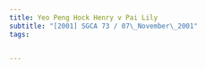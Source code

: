 ```yaml
---
title: Yeo Peng Hock Henry v Pai Lily 
subtitle: "[2001] SGCA 73 / 07\_November\_2001"
tags:


---
```


